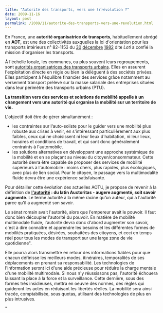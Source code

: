 ```yaml
---
title: "Autorité des transports, vers une (r)évolution ?"
date: 2009-11-16
layout: post
permalink: /2009/11/autorite-des-transports-vers-une-revolution.html
---
```


<p>En France, une <strong>autorité organisatrice de transports</strong>, habituellement abrégé en <strong>AOT</strong>, est une des collectivités auxquelles la loi d'orientation pour les transports intérieurs n° 82-1153 du <a href="http://www.typepad.com/wiki/30_decembre" title="30 décembre">30</a> <a href="http://www.typepad.com/wiki/Decembre" title="Décembre">décembre</a> <a href="http://www.typepad.com/wiki/1982" title="1982">1982</a> dite <em>Loti</em> a confié la mission d'organiser les transports.</p> <p>À l'échelle locale, les communes, ou plus souvent leurs regroupements, sont <a href="http://www.typepad.com/wiki/Autorite_organisatrice_de_transport_urbain" title="Autorité organisatrice de transport urbain">autorités organisatrices des transports urbains</a>. Elles en assurent l'exploitation directe en régie ou bien la délèguent à des sociétés privées. Elles participent à l'équilibre financier des services grâce notamment au versement transport prélevé sur la masse salariale des entreprises situées dans leur périmètre des transports urbains (PTU).</p> <p><strong>La transition vers des services et solutions de mobilité appelle à un changement vers une autorité qui organise la mobilité sur un territoire de vie.</strong> </p> <p></p>   <!--more-->  <p>L'objectif doit être de gérer simultanément :</p> <ul> <li> <div>les contraintes sur l'auto-soliste pour le guider vers une mobilité plus robuste aux crises à venir, en s'intéressant particulièrement aux plus faibles, ceux qui ne choisissent ni leur lieux d'habitation, ni leur lieux, horaires et conditions de travail, et qui sont donc généralement contraints à l'automobile.</div> <li> <div>les solutions alternatives en développant une approche systémique de la mobilité et en se plaçant au niveau du citoyen/consommateur. Cette autorité devra être capable de proposer des services de mobilité supérieurs à l'automobile : moins chers, plus rapides, plus écologiques, avec plus de lien social. Pour le citoyen, le passage vers la multimodalité fluide devra être une expérience satisfaisante. </div></li> </li> </ul> <span> <p>Pour détailler cette évolution des actuelles AOTU, je propose de revenir à la définition de <strong><a href="http://www.publicsenat.fr/vod/conversation-d-avenirs/l-autorite/56583" title="émission conversation d'avenir">l'autorité</a> : du latin Auctoritas - augere augmenté, soit savoir augmenté</strong>. Le terme autorité à la même racine qu'un auteur, qui a l'autorité parce qu'il a augmenté son savoir.</p> <p>Le sénat romain avait l'autorité, alors que l'empereur avait le pouvoir. Il faut donc bien découpler l'autorité du pouvoir. En matière de mobilité multimodale fluide, l'autorité devra donc d'abord augmenter son savoir, c'est à dire connaître et apprendre les besoins et les différentes formes de mobilités pratiquées, désirées, souhaitées des citoyens, et ceci en temps réel pour tous les modes de transport sur une large zone de vie quotidienne".</p> <p>Elle pourra alors transmettre en retour des informations fiables pour que chacun définisse les meilleurs modes, itinéraires, temporalités de ses déplacements en prenant sa responsabilité. Les technologies de l'information seront ici d'une aide précieuse pour réduire la charge mentale d'une mobilité multimodale. Si nous n'y réussissons pas, l'autorité échouera laissant la place à la force et la surveillance. Cette dernière, sous des formes très insidieuses, mettra en oeuvre des normes, des règles qui guideront les actes en réduisant les libertés réelles. La mobilité sera ainsi tracée, comptabilisée, sous quotas, utilisant des technologies de plus en plus intrusives. <br /></p></span>"